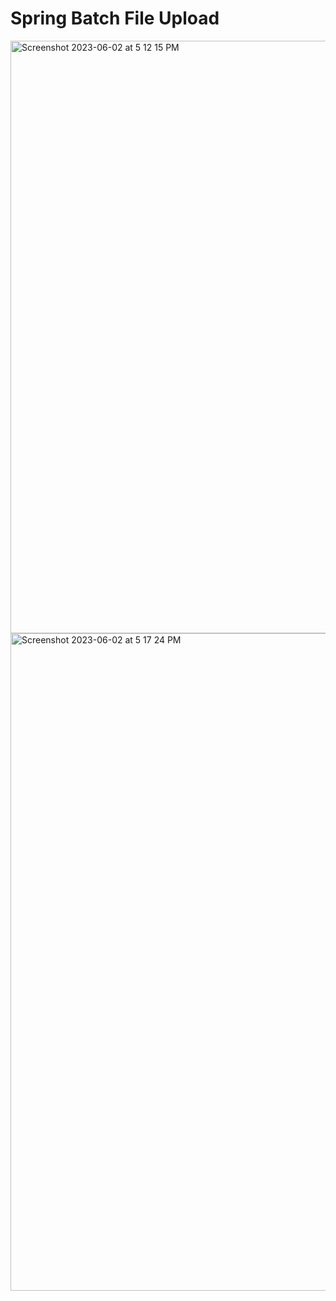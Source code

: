 # Spring Batch File Upload

<img width="948" alt="Screenshot 2023-06-02 at 5 12 15 PM" src="https://github.com/javaHelper/spring-boot-advance-demos/assets/54174687/e9f1cf50-141c-4c29-8455-d2e555ffd67e">

<img width="1052" alt="Screenshot 2023-06-02 at 5 17 24 PM" src="https://github.com/javaHelper/spring-boot-advance-demos/assets/54174687/6c620aa0-6276-462c-abf8-7c039f29e449">
